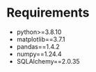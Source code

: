 
# Requirements 
- python>=3.8.10
- matplotlib==3.7.1
- pandas==1.4.2
- numpy==1.24.4
- SQLAlchemy==2.0.35

